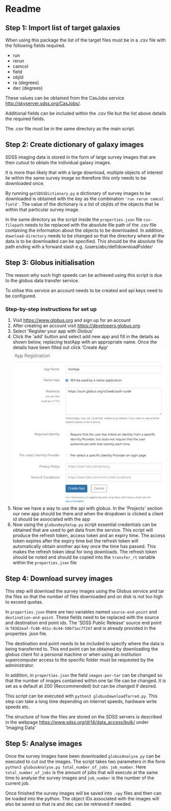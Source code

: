 # Readme

## Step 1: Import list of target galaxies

When using this package the list of the target files must be in a .csv file with the following fields required.

- run
- rerun
- camcol
- field
- objId
- ra (degrees)
- dec (degrees)

These values can be obtained from the CasJobs service http://skyserver.sdss.org/CasJobs/.

Additional fields can be included within the .csv file but the list above details the required fields.

The .csv file must be in the same directory as the main script.

## Step 2: Create dictionary of galaxy images

SDSS imaging data is stored in the form of large survey images that are then cutout to obtain the individual galaxy images.

It is more than likely that with a large download, multiple objects of interest lie within the same survey image so therefore this only needs to be downloaded once.

By running `getSDSSDictionary.py` a dictionary of survey images to be downloaded is obtained with the key as the combination `'run rerun camcol field'`. The value of the dictionary is a list of objIds of the objects that lie within that particular survey image.

In the same directory as the script inside the `properties.json` file `csv-filepath` needs to be replaced with the absolute file path of the .csv file containing the information about the objects to be downloaded. In addition, `download-directory` needs to be changed so that the directory where all the data is to be downloaded can be specified. This should be the absolute file path ending with a forward slash e.g. /users/abc/def/downloadFolder/

<!-- Within the file `dataCSVLocation` needs to be replaced with the absolute file path of the .csv file with the information for the objects to be downloaded. In addition, `pickleLocation` needs to be changed so that the location of the destination dictionary can be specified. **Note**: The pickle file destination needs to be noted down so that it can be used when loading in the dictionary in the download stage. -->

## Step 3: Globus initialisation

The reason why such high speeds can be achieved using this script is due to the globus data transfer service.

To utilise this service an account needs to be created and api keys need to be configured.

### Step-by-step instructions for set up

1. Visit https://www.globus.org and sign up for an account 
2. After creating an account visit https://developers.globus.org.
3. Select 'Register your app with Globus'
4. Click the 'add' button and select add new app and fill in the details as shown below, replacing testApp with an appropriate name. Once the details have been filled out click 'Create App' ![](documentation/globusappSetup.png) 
5. Now we have a way to use the api with globus. In the 'Projects' section our new app should be there and when the dropdown is clicked a client id should be associated with the app
6. Now using the `globusKeySetup.py` script essential credentials can be obtained that are used to get data from the service. This script will produce the refresh token, access token and an expiry time. The access token expires after the expiry time but the refresh token will automatically obtain another api key once the time has passed. This makes the refresh token ideal for long downloads. The refresh token should be noted and should be copied into the `transfer_rt` variable within the `properties.json` file

## Step 4: Download survey images

This step will download the survey images using the Globus service and tar the files so that the number of files downloaded and on disk is not too high to exceed quotas.

In `properties.json` there are two variables named `source-end-point` and `destination-end-point`. These fields need to be replaced with the source and destination end point ids. The 'SDSS Public Release' source end point is `f8362eaf-fc40-451c-8c44-50b71ec7f247` and is already provided in the properties .json file.

The destination end point needs to be included to specify where the data is being transferred to. This end point can be obtained by downloading the globus client for a personal machine or when using an institution supercomputer access to the specific folder must be requested by the administrator.

In addition, in `properties.json` the field `images-per-tar` can be changed so that the number of images contained within one tar file can be changed. It is set as a default at 200 (Reccommended) but can be changed if desired.

This script can be executed with `python3 globusDownloadTarred.py`. This step can take a long time depending on internet speeds, hardware write speeds etc.

The structure of how the files are stored on the SDSS servers is described in the webpage https://www.sdss.org/dr14/data_access/bulk/ under 'Imaging Data'

## Step 5: Analyse images

Once the survey images have been downloaded `globusAnalyse.py` can be executed to cut out the images. The script takes two parameters in the form `python3 globusAnalyse.py total_number_of_jobs job_number`. Here `total_number_of_jobs` is the amount of jobs that will execute at the same time to analyse the survey images and `job_number` is the number of the current job.

Once finished the survey images will be saved into `.npy` files and then can be loaded into the python. The object IDs associated with the images will also be saved so that ra and dec can be retrieved if needed.